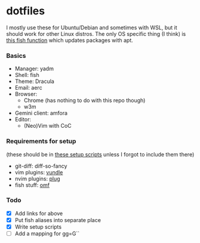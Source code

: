 # dotfiles

I mostly use these for Ubuntu/Debian and sometimes with WSL, but it should work for other
Linux distros. The only OS specific thing (I think)
is [this fish function](.config/fish/functions/apt-up.fish) which updates packages with apt.


### Basics
- Manager: yadm
- Shell: fish
- Theme: Dracula
- Email: aerc
- Browser:
   - Chrome (has nothing to do with this repo though)
   - w3m
- Gemini client: amfora
- Editor:
   - (Neo)Vim with CoC

### Requirements for setup

(these should be in [these setup scripts](_script/) unless I forgot to include them there)

- git-diff: diff-so-fancy
- vim plugins: [vundle](https://github.com/VundleVim/Vundle.vim)
- nvim plugins: [plug](https://github.com/junegunn/vim-plughttps://github.com/junegunn/vim-plug)
- fish stuff: [omf](https://github.com/oh-my-fish/oh-my-fish)

### Todo
- [x] Add links for above
- [x] Put fish aliases into separate place
- [x] Write setup scripts
- [ ] Add a mapping for gg=G\`\`
